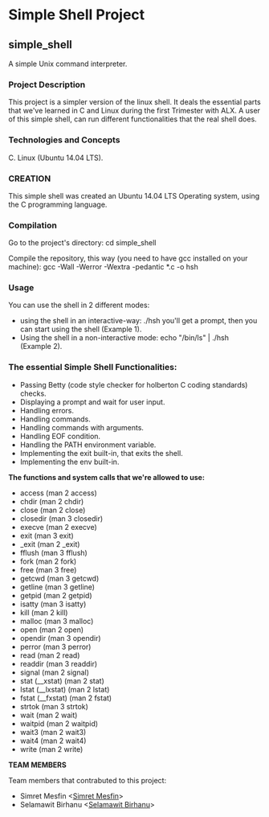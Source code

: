 # **Simple Shell Project**

## **simple_shell**

A simple Unix command interpreter.

### **Project Description**
This project is a simpler version of the linux shell. It deals the essential parts that we've learned in C and Linux during the first Trimester with ALX. A user of this simple shell, can run different functionalities that the real shell does.

### **Technologies and Concepts**
C.
Linux (Ubuntu 14.04 LTS).

### **CREATION**
This simple shell was created an Ubuntu 14.04 LTS Operating system, using the C programming language.

### **Compilation**
Go to the project's directory:
cd simple_shell

Compile the repository, this way (you need to have gcc installed on your machine):
gcc -Wall -Werror -Wextra -pedantic *.c -o hsh

### **Usage**

You can use the shell in 2 different modes:

- using the shell in an interactive-way:
./hsh you'll get a prompt, then you can start using the shell (Example 1).
- Using the shell in a non-interactive mode:
echo "/bin/ls" | ./hsh (Example 2).

### **The essential Simple Shell Functionalities:**

- Passing Betty (code style checker for holberton C coding standards) checks.
- Displaying a prompt and wait for user input.
- Handling errors.
- Handling commands.
- Handling commands with arguments.
- Handling EOF condition.
- Handling the PATH environment variable.
- Implementing the exit built-in, that exits the shell.
- Implementing the env built-in.

**The functions and system calls that we're allowed to use:**
- access (man 2 access)
- chdir (man 2 chdir)
- close (man 2 close)
- closedir (man 3 closedir)
- execve (man 2 execve)
- exit (man 3 exit)
- _exit (man 2 _exit)
- fflush (man 3 fflush)
- fork (man 2 fork)
- free (man 3 free)
- getcwd (man 3 getcwd)
- getline (man 3 getline)
- getpid (man 2 getpid)
- isatty (man 3 isatty)
- kill (man 2 kill)
- malloc (man 3 malloc)
- open (man 2 open)
- opendir (man 3 opendir)
- perror (man 3 perror)
- read (man 2 read)
- readdir (man 3 readdir)
- signal (man 2 signal)
- stat (__xstat) (man 2 stat)
- lstat (__lxstat) (man 2 lstat)
- fstat (__fxstat) (man 2 fstat)
- strtok (man 3 strtok)
- wait (man 2 wait)
- waitpid (man 2 waitpid)
- wait3 (man 2 wait3)
- wait4 (man 2 wait4)
- write (man 2 write)

**TEAM MEMBERS**

Team members that contrabuted to this project:

* Simret Mesfin <[Simret Mesfin](https://github.com/simri77)>
* Selamawit Birhanu <[Selamawit Birhanu](https://github.com/Selam25-30)>